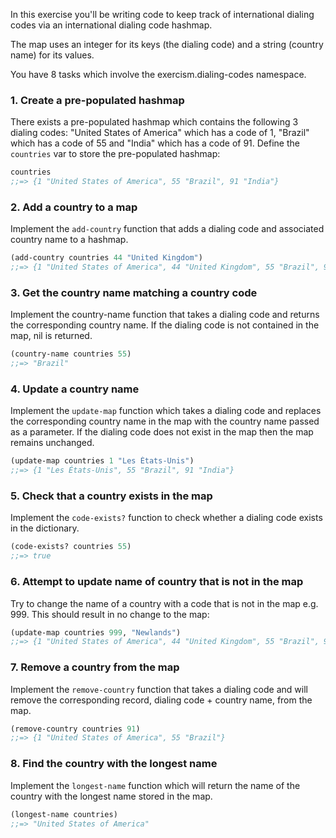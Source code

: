 In this exercise you'll be writing code to keep track of international dialing codes via an international dialing code hashmap.

The map uses an integer for its keys (the dialing code) and a string (country name) for its values.

You have 8 tasks which involve the exercism.dialing-codes namespace.

### 1. Create a pre-populated hashmap

There exists a pre-populated hashmap which contains the following 3 dialing codes: "United States of America" which has a code of 1, "Brazil" which has a code of 55 and "India" which has a code of 91. Define the `countries` var to store the pre-populated hashmap:

```clojure
countries
;;=> {1 "United States of America", 55 "Brazil", 91 "India"}
```

### 2. Add a country to a map

Implement the `add-country` function that adds a dialing code and associated country name to a hashmap.

```clojure
(add-country countries 44 "United Kingdom")
;;=> {1 "United States of America", 44 "United Kingdom", 55 "Brazil", 91 "India"}
```

### 3. Get the country name matching a country code

Implement the country-name function that takes a dialing code and returns the corresponding country name. If the dialing code is not contained in the map, nil is returned.

```clojure
(country-name countries 55)
;;=> "Brazil"
```

### 4. Update a country name

Implement the `update-map` function which takes a dialing code and replaces the corresponding country name in the map with the country name passed as a parameter. If the dialing code does not exist in the map then the map remains unchanged.

```clojure
(update-map countries 1 "Les États-Unis")
;;=> {1 "Les États-Unis", 55 "Brazil", 91 "India"}
```

### 5. Check that a country exists in the map

Implement the `code-exists?` function to check whether a dialing code exists in the dictionary.

```clojure
(code-exists? countries 55)
;;=> true
```

### 6. Attempt to update name of country that is not in the map

Try to change the name of a country with a code that is not in the map e.g. 999. This should result in no change to the map:

```clojure
(update-map countries 999, "Newlands")
;;=> {1 "United States of America", 44 "United Kingdom", 55 "Brazil", 91 "India"}
```

### 7. Remove a country from the map

Implement the `remove-country` function that takes a dialing code and will remove the corresponding record, dialing code + country name, from the map.

```clojure
(remove-country countries 91)
;;=> {1 "United States of America", 55 "Brazil"}
```

### 8. Find the country with the longest name

Implement the `longest-name` function which will return the name of the country with the longest name stored in the map.

```clojure
(longest-name countries)
;;=> "United States of America"
```
